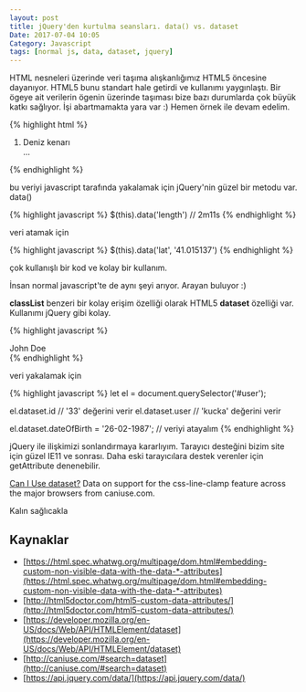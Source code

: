 ```yaml
---
layout: post
title: jQuery'den kurtulma seansları. data() vs. dataset
Date: 2017-07-04 10:05
Category: Javascript
tags: [normal js, data, dataset, jquery]
---
```


HTML nesneleri üzerinde veri taşıma alışkanlığımız HTML5 öncesine dayanıyor. HTML5 bunu standart hale getirdi ve kullanımı yaygınlaştı. Bir ögeye ait verilerin ögenin üzerinde taşıması bize bazı durumlarda çok büyük katkı sağlıyor. İşi abartmamakta yara var :) Hemen örnek ile devam edelim.

{% highlight html %}
<ol>
 <li data-length="2m11s">Deniz kenarı</li>
 ...
</ol>
{% endhighlight %}

bu veriyi javascript tarafında yakalamak için jQuery'nin güzel bir metodu var. data()

{% highlight javascript %}
$(this).data('length') // 2m11s
{% endhighlight %}

veri atamak için

{% highlight javascript %}
$(this).data('lat', '41.015137')
{% endhighlight %}

çok kullanışlı bir kod ve kolay bir kullanım.

İnsan normal javascript'te de aynı şeyi arıyor. Arayan buluyor :)

**classList** benzeri bir kolay erişim özelliği olarak HTML5 **dataset** özelliği var. Kullanımı jQuery gibi kolay.

{% highlight javascript %}
<div id="user" data-id="33" data-user="kucka" data-date-of-birth>John Doe</div>
{% endhighlight %}

veri yakalamak için

{% highlight javascript %}
let el = document.querySelector('#user');

el.dataset.id // '33' değerini verir
el.dataset.user // 'kucka' değerini verir

el.dataset.dateOfBirth = '26-02-1987'; // veriyi atayalım
{% endhighlight %}

jQuery ile ilişkimizi sonlandırmaya kararlıyım. Tarayıcı desteğini bizim site için güzel IE11 ve sonrası. Daha eski tarayıcılara destek verenler için getAttribute denenebilir.

<p class="ciu_embed" data-feature="dataset" data-periods="future_1,current,past_1,past_2">   <a href="http://caniuse.com/#feat=dataset">Can I Use dataset?</a> Data on support for the css-line-clamp feature across the major browsers from caniuse.com. </p>

Kalın sağlıcakla

## Kaynaklar

 - [https://html.spec.whatwg.org/multipage/dom.html#embedding-custom-non-visible-data-with-the-data-*-attributes](https://html.spec.whatwg.org/multipage/dom.html#embedding-custom-non-visible-data-with-the-data-*-attributes)
 - [http://html5doctor.com/html5-custom-data-attributes/](http://html5doctor.com/html5-custom-data-attributes/)
 - [https://developer.mozilla.org/en-US/docs/Web/API/HTMLElement/dataset](https://developer.mozilla.org/en-US/docs/Web/API/HTMLElement/dataset)
 - [http://caniuse.com/#search=dataset](http://caniuse.com/#search=dataset)
 - [https://api.jquery.com/data/](https://api.jquery.com/data/)